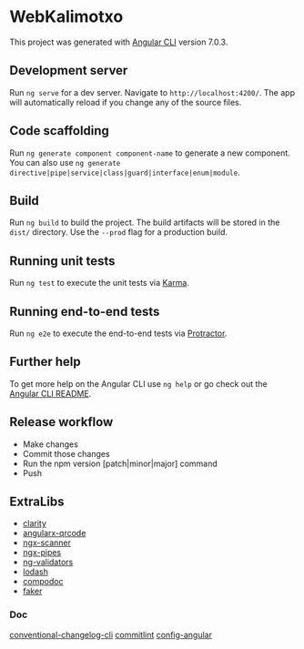 # WebKalimotxo

This project was generated with [Angular CLI](https://github.com/angular/angular-cli) version 7.0.3.

## Development server

Run `ng serve` for a dev server. Navigate to `http://localhost:4200/`. The app will automatically reload if you change any of the source files.

## Code scaffolding

Run `ng generate component component-name` to generate a new component. You can also use `ng generate directive|pipe|service|class|guard|interface|enum|module`.

## Build

Run `ng build` to build the project. The build artifacts will be stored in the `dist/` directory. Use the `--prod` flag for a production build.

## Running unit tests

Run `ng test` to execute the unit tests via [Karma](https://karma-runner.github.io).

## Running end-to-end tests

Run `ng e2e` to execute the end-to-end tests via [Protractor](http://www.protractortest.org/).

## Further help

To get more help on the Angular CLI use `ng help` or go check out the [Angular CLI README](https://github.com/angular/angular-cli/blob/master/README.md).

## Release workflow

- Make changes
- Commit those changes
- Run the npm version [patch|minor|major] command
- Push

## ExtraLibs

- [clarity](https://vmware.github.io/clarity/)
- [angularx-qrcode](https://github.com/Cordobo/angularx-qrcode)
- [ngx-scanner](https://github.com/zxing-js/ngx-scanner)
- [ngx-pipes](https://github.com/danrevah/ngx-pipes)
- [ng-validators](https://github.com/gangachris/ng-validators)
- [lodash](https://lodash.com/)
- [compodoc](https://github.com/compodoc/compodoc)
- [faker](https://github.com/marak/Faker.js/)

### Doc

[conventional-changelog-cli](https://www.npmjs.com/package/conventional-changelog-cli)
[commitlint](https://github.com/marionebl/commitlint)
[config-angular](https://github.com/marionebl/commitlint/tree/master/@commitlint/config-angular)

